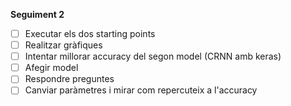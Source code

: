 **Seguiment 2**
- [ ] Executar els dos starting points
- [ ] Realitzar gràfiques
- [ ] Intentar millorar accuracy del segon model (CRNN amb keras)
- [ ] Afegir model
- [ ] Respondre preguntes
- [ ] Canviar paràmetres i mirar com repercuteix a l'accuracy

